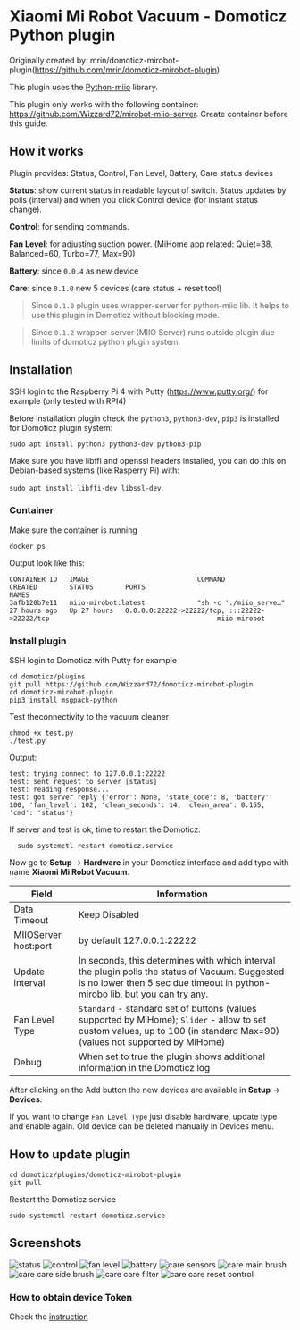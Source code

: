 
# Xiaomi Mi Robot Vacuum - Domoticz Python plugin

Originally created by: mrin/domoticz-mirobot-plugin(https://github.com/mrin/domoticz-mirobot-plugin)

This plugin uses the [Python-miio](https://github.com/rytilahti/python-miio) library.

This plugin only works with the following container: https://github.com/Wizzard72/mirobot-miio-server. Create container before this guide.


## How it works

Plugin provides: Status, Control, Fan Level, Battery, Care status devices

**Status**: show current status in readable layout of switch. Status updates by polls 
(interval) and when you click Control device (for instant status change).

**Control**: for sending commands.

**Fan Level**: for adjusting suction power. (MiHome app related: Quiet=38, Balanced=60, Turbo=77, Max=90)

**Battery**: since ```0.0.4``` as new device

**Care**: since ```0.1.0``` new 5 devices (care status + reset tool)

>Since ```0.1.0``` plugin uses wrapper-server for python-miio lib. It helps to use this plugin in Domoticz without blocking mode.

>Since ```0.1.2``` wrapper-server (MIIO Server) runs outside plugin due limits of domoticz python plugin system.

## Installation

SSH login to the Raspberry Pi 4 with Putty (https://www.putty.org/) for example (only tested with RPI4)

Before installation plugin check the `python3`, `python3-dev`, `pip3` is installed for Domoticz plugin system:

```sudo apt install python3 python3-dev python3-pip```

Make sure you have libffi and openssl headers installed, you can do this on Debian-based systems (like Rasperry Pi) with:

```sudo apt install libffi-dev libssl-dev```.

### Container
  
  Make sure the container is running
  
  ```docker ps```
  
  Output look like this:
  
  ```
CONTAINER ID   IMAGE                           COMMAND                  CREATED        STATUS        PORTS                                                                                  NAMES
3afb120b7e11   miio-mirobot:latest             "sh -c './miio_serve…"   27 hours ago   Up 27 hours   0.0.0.0:22222->22222/tcp, :::22222->22222/tcp                                          miio-mirobot
```
### Install plugin

  SSH login to Domoticz with Putty for example
  
  ```
  cd domoticz/plugins
  git pull https://github.com/Wizzard72/domoticz-mirobot-plugin
  cd domoticz-mirobot-plugin 
  pip3 install msgpack-python
  ```
  
  Test theconnectivity to the vacuum cleaner
  ```
  chmod +x test.py
  ./test.py
  ```
  
  Output:
  ```
  test: trying connect to 127.0.0.1:22222
  test: sent request to server [status]
  test: reading response...
  test: got server reply {'error': None, 'state_code': 8, 'battery': 100, 'fan_level': 102, 'clean_seconds': 14, 'clean_area': 0.155, 'cmd': 'status'}
```

If server and test is ok, time to restart the Domoticz:
```
  sudo systemctl restart domoticz.service
```

Now go to **Setup** -> **Hardware** in your Domoticz interface and add type with name **Xiaomi Mi Robot Vacuum**.

| Field | Information|
| ----- | ---------- |
| Data Timeout | Keep Disabled |
| MIIOServer host:port | by default 127.0.0.1:22222 |
| Update interval | In seconds, this determines with which interval the plugin polls the status of Vacuum. Suggested is no lower then 5 sec due timeout in python-mirobo lib, but you can try any.  |
| Fan Level Type | ```Standard``` - standard set of buttons (values supported by MiHome); ```Slider``` - allow to set custom values, up to 100 (in standard Max=90) (values not supported by MiHome) |
| Debug | When set to true the plugin shows additional information in the Domoticz log |

After clicking on the Add button the new devices are available in **Setup** -> **Devices**.

If you want to change ```Fan Level Type``` just disable hardware, update type and enable again. Old device can be deleted manually in Devices menu.

## How to update plugin

```
cd domoticz/plugins/domoticz-mirobot-plugin
git pull
```

Restart the Domoticz service
```
sudo systemctl restart domoticz.service
```

## Screenshots

![status](https://github.com/Wizzard72/domoticz-mirobot-plugin/blob/master/image/RoborockStatus.png)
![control](https://github.com/Wizzard72/domoticz-mirobot-plugin/blob/master/image/RoborockControl.png)
![fan level](https://github.com/Wizzard72/domoticz-mirobot-plugin/blob/master/image/RoborockFanLevel.png)
![battery](https://github.com/Wizzard72/domoticz-mirobot-plugin/blob/master/image/RoborockBattery.png)
![care sensors](https://github.com/Wizzard72/domoticz-mirobot-plugin/blob/master/image/RoborockCareSensors.png)
![care main brush](https://github.com/Wizzard72/domoticz-mirobot-plugin/blob/master/image/RoborockCareMainBrush.png)
![care care side brush](https://github.com/Wizzard72/domoticz-mirobot-plugin/blob/master/image/RoborockCareSideBrush.png)
![care care filter](https://github.com/Wizzard72/domoticz-mirobot-plugin/blob/master/image/RoborockCareFilter.png)
![care care reset control](https://github.com/Wizzard72/domoticz-mirobot-plugin/blob/master/image/RoboRockCareResetControl.png?raw=true)

### How to obtain device Token

Check the [instruction](https://github.com/PiotrMachowski/Xiaomi-cloud-tokens-extractor)
